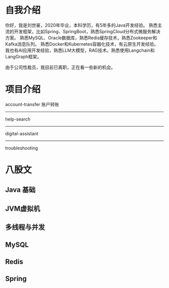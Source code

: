 # 自我介绍
你好，我是刘世豪，2020年毕业，本科学历，有5年多的Java开发经验。
熟悉主流的开发框架，比如Spring、SpringBoot，熟悉SpringCloud分布式微服务解决方案。
熟悉MySQL、Oracle数据库，熟悉Redis缓存技术，熟悉Zookeeper和Kafka消息队列。
熟悉Docker和Kubernetes容器化技术，有云原生开发经验。
我也有AI应用开发经验，熟悉LLM大模型，RAG技术。熟悉使用Langchain和LangGraph框架。

由于公司性裁员，我目前已离职，正在看一些新的机会。



# 项目介绍

account-transfer 账户转账



---


help-search

---

digital-assistant

---

troubleshooting




# 八股文


## Java 基础


## JVM虚拟机

## 多线程与并发


## MySQL

## Redis


## Spring








